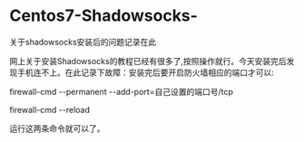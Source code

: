# Centos7-Shadowsocks-
关于shadowsocks安装后的问题记录在此

网上关于安装Shadowsocks的教程已经有很多了,按照操作就行。今天安装完后发现手机连不上。在此记录下故障：安装完后要开启防火墙相应的端口才可以: 

firewall-cmd --permanent --add-port=自己设置的端口号/tcp

firewall-cmd --reload

运行这两条命令就可以了。
